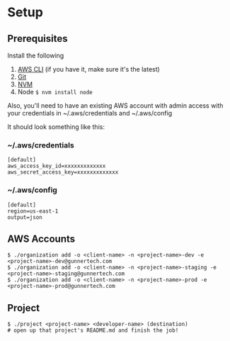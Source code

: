 # Setup

## Prerequisites

Install the following

1. [AWS CLI](https://docs.aws.amazon.com/cli/latest/userguide/cli-chap-install.html#install-tool-pip) (if you have it, make sure it's the latest)
2. [Git](https://git-scm.com/book/en/v2/Getting-Started-Installing-Git)
3. [NVM](https://github.com/creationix/nvm#installation-and-update)
4. Node ``$ nvm install node``

Also, you'll need to have an existing AWS account with admin access with your credentials in ~/.aws/credentials and ~/.aws/config

It should look something like this:

### ~/.aws/credentials
````
[default]
aws_access_key_id=xxxxxxxxxxxxx
aws_secret_access_key=xxxxxxxxxxxxx
````

### ~/.aws/config
````
[default]
region=us-east-1
output=json
````

## AWS Accounts
````
$ ./organization add -o <client-name> -n <project-name>-dev -e <project-name>-dev@gunnertech.com
$ ./organization add -o <client-name> -n <project-name>-staging -e <project-name>-staging@gunnertech.com
$ ./organization add -o <client-name> -n <project-name>-prod -e <project-name>-prod@gunnertech.com
````


## Project 
````
$ ./project <project-name> <developer-name> (destination)
# open up that project's README.md and finish the job!
````
